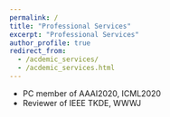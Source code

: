 ```yaml
---
permalink: /
title: "Professional Services"
excerpt: "Professional Services"
author_profile: true
redirect_from: 
  - /acdemic_services/
  - /acdemic_services.html
---
```


* PC member of AAAI2020, ICML2020
* Reviewer of IEEE TKDE, WWWJ
